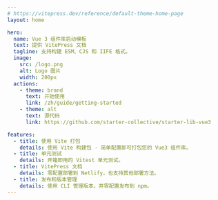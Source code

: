 ```yaml
---
# https://vitepress.dev/reference/default-theme-home-page
layout: home

hero:
  name: Vue 3 组件库启动模板
  text: 提供 VitePress 文档
  tagline: 支持构建 ESM、CJS 和 IIFE 格式。
  image:
    src: /logo.png
    alt: Logo 图片
    width: 200px
  actions:
    - theme: brand
      text: 开始使用
      link: /zh/guide/getting-started
    - theme: alt
      text: 源代码
      link: https://github.com/starter-collective/starter-lib-vue3

features:
  - title: 使用 Vite 打包
    details: 使用 Vite 构建包 - 简单配置即可打包您的 Vue3 组件库。
  - title: 单元测试
    details: 开箱即用的 Vitest 单元测试。
  - title: VitePress 文档
    details: 零配置部署到 Netlify，也支持其他部署方法。
  - title: 发布和版本管理
    details: 使用 CLI 管理版本，并零配置发布到 npm。
---
```


